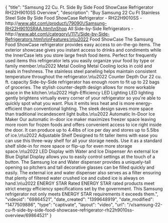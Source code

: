 {
    "title": "Samsung 22 Cu. Ft. Side By Side Food ShowCase Refrigerator RH22H9010SS Overview",
    "description": "Buy Samsung 22 Cu Ft Stainless Steel Side By Side Food ShowCase Refrigerator - RH22H9010SS - http:\/\/www.abt.com\/product\/79090\/Samsung-RH22H9010SRAA.html\nShop All Side-by-Side Refrigerators - http:\/\/www.abt.com\/category\/117\/Side-by-Side-Refrigerators.html\n\nFeatures:\n\u2022 Food ShowCase The Samsung Food ShowCase refrigerator provides easy access to on-the-go items. The exterior showcase gives you instant access to drinks and condiments while the InnerCase lets you store large fresh food items. Perfect for frequently used items this refrigerator lets you easily organize your food by type or family member.\n\u2022 Metal Cooling Metal Cooling locks in cold and seals in freshness. The stainless steel paneling helps maintain consistent temperature throughout the refrigerator.\n\u2022 Counter Depth Our 22 cu. ft. capacity Side-by-Side refrigerator has enough room to fit up to 22 bags of groceries. The stylish counter-depth design allows for more workable space in the kitchen.\n\u2022 High-Efficiency LED Lighting LED lighting gently brightens virtually every corner of your refrigerator so you're able to quickly spot what you want. Plus it emits less heat and is more energy-efficient than conventional lighting. The sleek design saves more space than traditional incandescent light bulbs.\n\u2022 Automatic In-Door Ice Maker Our automatic in-door ice maker maximizes freezer space leaving more room for frozen foods and offers convenient access to ice right inside the door. It can produce up to 4.4lbs of ice per day and stores up to 5.5lbs of ice.\n\u2022 Adjustable Shelf Designed to fit taller items with ease you can use this three-way shelf for all your storage needs. Use it as a standard shelf slide-in for more space or flip-up for even more storage space.\n\u2022 LED Display with Water and Ice Dispenser An external Ice Blue Digital Display allows you to easily control settings at the touch of a button. The Samsung Ice and Water dispenser provides a uniquely-tall opening so pitchers and tall decorative glasses can be filled quickly and easily. The external ice and water dispenser also serves as a filter ensuring that plenty of filtered water crushed ice and cubed ice is always on hand.\n\u2022 ENERGY STAR Rated ENERGY STAR rated products meet strict energy efficiency specifications set by the government. This Samsung refrigerator not only meets ENERGY STAR requirements it exceeds them.",
    "videoid": "69864521",
    "date_created": "1399648919",
    "date_modified": "1477509886",
    "type": "captivate",
    "layout": "video",
    "url": "\/v\/samsung-22-cu-ft-side-by-side-food-showcase-refrigerator-rh22h9010ss-overview\/69864521"
}